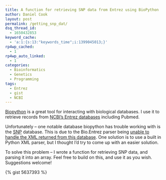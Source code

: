 ```yaml
---
title: A function for retrieving SNP data from Entrez using BioPython
author: Daniel Cook
layout: post
permalink: /getting_snp_dat/
dsq_thread_id:
  - 1650432853
keyword_cache:
  - 'a:1:{s:13:"keywords_time";i:1399045013;}'
rp4wp_cached:
  - 1
rp4wp_auto_linked:
  - 1
categories:
  - Bioinformatics
  - Genetics
  - Programming
tags:
  - Entrez
  - gist
  - NCBI
---
```

[Biopython][1] is a great tool for interacting with biological databases. I use it to retrieve records from [NCBI&#8217;s Entrez databases][2] including Pubmed.

Unfortunately &#8211; one notable database biopython has trouble working with is the [SNP][3] database. This is due to the Bio.Entrez parser being [unable to handle the XML returned from this database][4]. One solution is to use a built in Python XML parser, but I thought I&#8217;d try to come up with an easier solution.

To solve this problem &#8211; I wrote a function for retrieving SNP data, and parsing it into an array. Feel free to build on this, and use it as you wish. Suggestions welcome!

{% gist 5637393 %}

 [1]: http://biopython.org/
 [2]: http://www.ncbi.nlm.nih.gov/About/tools/restable_mol.html
 [3]: http://www.ncbi.nlm.nih.gov/snp
 [4]: http://biopython.org/pipermail/biopython/2010-April/006416.html